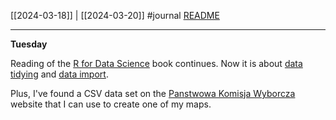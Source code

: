 [[2024-03-18]] | [[2024-03-20]]
#journal [README](../../README.md)

---
**Tuesday**

Reading of the [R for Data Science](../R%20for%20Data%20Science.md) book continues. Now it is about [data tidying](../data%20tidying.md) and [data import](../data%20import.md).

Plus, I've found a CSV data set on the [Panstwowa Komisja Wyborcza](../Panstwowa%20Komisja%20Wyborcza.md) website that I can use to create one of my maps.
